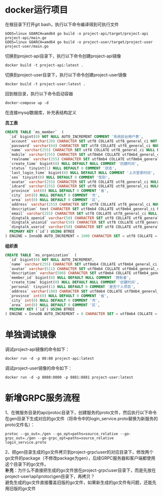 # docker运行项目
在根目录下打开git bash，执行以下命令编译得到可执行文件
```shell
GOOS=linux GOARCH=amd64 go build -o project-api/target/project-api project-api/main.go
GOOS=linux GOARCH=amd64 go build -o project-user/target/project-user project-user/main.go
```
切换到project-api目录下，执行以下命令创建project-api镜像
```shell
docker build -t project-api:latest .
```

切换到project-user目录下，执行以下命令创建project-user镜像
```shell
docker build -t project-user:latest .
```

回到根目录，执行以下命令启动容器
```shell
docker-compose up -d
```
在连接mysql数据库，补充表结构定义

**员工表**

```sql
CREATE TABLE `ms_member`  (
  `id` bigint(0) NOT NULL AUTO_INCREMENT COMMENT '系统前台用户表',
  `account` varchar(20) CHARACTER SET utf8 COLLATE utf8_general_ci NOT NULL DEFAULT '' COMMENT '用户登陆账号',
  `password` varchar(64) CHARACTER SET utf8 COLLATE utf8_general_ci NULL DEFAULT '' COMMENT '登陆密码',
  `name` varchar(255) CHARACTER SET utf8 COLLATE utf8_general_ci NULL DEFAULT '' COMMENT '用户昵称',
  `mobile` varchar(255) CHARACTER SET utf8mb4 COLLATE utf8mb4_general_ci NULL DEFAULT NULL COMMENT '手机',
  `realname` varchar(255) CHARACTER SET utf8mb4 COLLATE utf8mb4_general_ci NULL DEFAULT NULL COMMENT '真实姓名',
  `create_time` bigint(0) NULL DEFAULT NULL COMMENT '创建时间',
  `status` tinyint(1) NULL DEFAULT 0 COMMENT '状态',
  `last_login_time` bigint(0) NULL DEFAULT NULL COMMENT '上次登录时间',
  `sex` tinyint(0) NULL DEFAULT 0 COMMENT '性别',
  `avatar` varchar(255) CHARACTER SET utf8 COLLATE utf8_general_ci NULL DEFAULT '' COMMENT '头像',
  `idcard` varchar(255) CHARACTER SET utf8 COLLATE utf8_general_ci NULL DEFAULT NULL COMMENT '身份证',
  `province` int(0) NULL DEFAULT 0 COMMENT '省',
  `city` int(0) NULL DEFAULT 0 COMMENT '市',
  `area` int(0) NULL DEFAULT 0 COMMENT '区',
  `address` varchar(255) CHARACTER SET utf8 COLLATE utf8_general_ci NULL DEFAULT NULL COMMENT '所在地址',
  `description` text CHARACTER SET utf8mb4 COLLATE utf8mb4_general_ci NULL COMMENT '备注',
  `email` varchar(255) CHARACTER SET utf8 COLLATE utf8_general_ci NULL DEFAULT NULL COMMENT '邮箱',
  `dingtalk_openid` varchar(50) CHARACTER SET utf8 COLLATE utf8_general_ci NULL DEFAULT NULL COMMENT '钉钉openid',
  `dingtalk_unionid` varchar(50) CHARACTER SET utf8 COLLATE utf8_general_ci NULL DEFAULT NULL COMMENT '钉钉unionid',
  `dingtalk_userid` varchar(50) CHARACTER SET utf8 COLLATE utf8_general_ci NULL DEFAULT NULL COMMENT '钉钉用户id',
  PRIMARY KEY (`id`) USING BTREE
) ENGINE = InnoDB AUTO_INCREMENT = 1000 CHARACTER SET = utf8 COLLATE = utf8_general_ci COMMENT = '用户表' ROW_FORMAT = COMPACT;
```
**组织表**

```sql
CREATE TABLE `ms_organization`  (
  `id` bigint(0) NOT NULL AUTO_INCREMENT,
  `name` varchar(255) CHARACTER SET utf8mb4 COLLATE utf8mb4_general_ci NULL DEFAULT NULL COMMENT '名称',
  `avatar` varchar(511) CHARACTER SET utf8mb4 COLLATE utf8mb4_general_ci NULL DEFAULT NULL COMMENT '头像',
  `description` varchar(500) CHARACTER SET utf8mb4 COLLATE utf8mb4_general_ci NULL DEFAULT NULL COMMENT '描述',
  `member_id` bigint(0) NULL DEFAULT NULL COMMENT '拥有者',
  `create_time` bigint(0) NULL DEFAULT NULL COMMENT '创建时间',
  `personal` tinyint(1) NULL DEFAULT 0 COMMENT '是否个人项目',
  `address` varchar(100) CHARACTER SET utf8mb4 COLLATE utf8mb4_general_ci NULL DEFAULT NULL COMMENT '地址',
  `province` int(0) NULL DEFAULT 0 COMMENT '省',
  `city` int(0) NULL DEFAULT 0 COMMENT '市',
  `area` int(0) NULL DEFAULT 0 COMMENT '区',
  PRIMARY KEY (`id`) USING BTREE
) ENGINE = InnoDB AUTO_INCREMENT = 8 CHARACTER SET = utf8mb4 COLLATE = utf8mb4_general_ci COMMENT = '组织表' ROW_FORMAT = COMPACT;
```

# 单独调试镜像
调试project-api镜像的命令如下：
```shell
docker run -d -p 80:80 project-api:latest
```

调试project-user镜像的命令如下：
```shell
docker run -d -p 8080:8080 -p 8881:8881 project-user:latest
```



# 新增GRPC服务流程
1、在微服务目录的api/protoc目录下，创建服务的proto文件，然后执行以下命令在gen目录下生成对应的go文件（将命令中的login_service.proto替换为新服务的proto文件名）：
```shell
protoc --go_out=./gen --go_opt=paths=source_relative --go-grpc_out=./gen --go-grpc_opt=paths=source_relative  login_service.proto
```
2、把gen目录生成的go文件拷贝到project-grpc\user的对应目录下，修改两个go文件的package（不修改package为gen），后续GRPC服务器和客户端都使用这个目录下的go文件。<br/>
**补充**：为什么不直接把生成的go文件放在project-grpc\user目录下，而是先放在project-user\api\protoc\gen目录下，再拷贝？<br/>
避免生成的go文件直接覆盖旧版的go文件，如果新生成的go文件有问题，还能先用旧版的go文件

